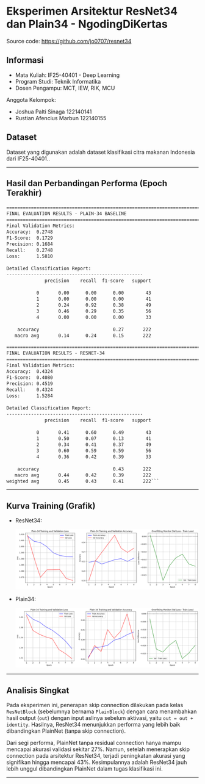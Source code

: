 # Eksperimen Arsitektur ResNet34 dan Plain34 - NgodingDiKertas

Source code: https://github.com/jo0707/resnet34

## Informasi

-   Mata Kuliah: IF25-40401 - Deep Learning
-   Program Studi: Teknik Informatika
-   Dosen Pengampu: MCT, IEW, RIK, MCU

Anggota Kelompok:

-   Joshua Palti Sinaga 122140141
-   Rustian Afencius Marbun 122140155

## Dataset

Dataset yang digunakan adalah dataset klasifikasi citra makanan Indonesia dari IF25-40401..

---

## Hasil dan Perbandingan Performa (Epoch Terakhir)

```
================================================================================
FINAL EVALUATION RESULTS - PLAIN-34 BASELINE
================================================================================
Final Validation Metrics:
Accuracy:  0.2748
F1-Score:  0.1729
Precision: 0.1684
Recall:    0.2748
Loss:      1.5810

Detailed Classification Report:
--------------------------------------------------
              precision    recall  f1-score   support

           0       0.00      0.00      0.00        43
           1       0.00      0.00      0.00        41
           2       0.24      0.92      0.38        49
           3       0.46      0.29      0.35        56
           4       0.00      0.00      0.00        33

    accuracy                           0.27       222
   macro avg       0.14      0.24      0.15       222
```

```
================================================================================
FINAL EVALUATION RESULTS - RESNET-34
================================================================================
Final Validation Metrics:
Accuracy:  0.4324
F1-Score:  0.4080
Precision: 0.4519
Recall:    0.4324
Loss:      1.5284

Detailed Classification Report:
--------------------------------------------------
              precision    recall  f1-score   support

           0       0.41      0.60      0.49        43
           1       0.50      0.07      0.13        41
           2       0.34      0.41      0.37        49
           3       0.60      0.59      0.59        56
           4       0.36      0.42      0.39        33

    accuracy                           0.43       222
   macro avg       0.44      0.42      0.39       222
weighted avg       0.45      0.43      0.41       222```
```
---

## Kurva Training (Grafik)

-   ResNet34:

    ![Kurva Training - ResNet34](plainnet34.png)

-   Plain34:

    ![Kurva Training - Plain34](resnet34.png)

---

## Analisis Singkat

Pada eksperimen ini, penerapan skip connection dilakukan pada kelas `ResNetBlock` (sebelumnya bernama `PlainBlock`) dengan cara menambahkan hasil output (`out`) dengan input aslinya sebelum aktivasi, yaitu `out = out + identity`. 
Hasilnya, ResNet34 menunjukkan performa yang lebih baik dibandingkan PlainNet (tanpa skip connection).

Dari segi performa, PlainNet tanpa residual connection hanya mampu mencapai akurasi validasi sekitar 27%. 
Namun, setelah menerapkan skip connection pada arsitektur ResNet34, terjadi peningkatan akurasi yang signifikan hingga mencapai 43%. Kesimpulannya adalah ResNet34 jauh lebih unggul dibandingkan PlainNet dalam tugas klasifikasi ini.

---